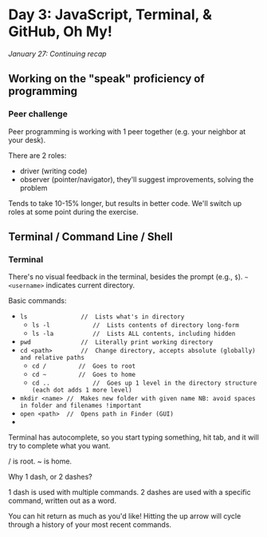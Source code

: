 # Day 3: JavaScript, Terminal, & GitHub, Oh My!

_January 27: Continuing recap_

## Working on the "speak" proficiency of programming

### Peer challenge

Peer programming is working with 1 peer together (e.g. your neighbor at your desk). 

There are 2 roles: 
* driver (writing code)
* observer (pointer/navigator), they'll suggest improvements, solving the problem

Tends to take 10-15% longer, but results in better code. We'll switch up roles at some point during the exercise.

## Terminal / Command Line / Shell
### Terminal

There's no visual feedback in the terminal, besides the prompt (e.g., `$`). `~ <username>` indicates current directory.

Basic commands:
* `ls				//	Lists what's in directory`
	* `ls -l 			//	Lists contents of directory long-form`
	* `ls -la 			//	Lists ALL contents, including hidden`
* `pwd				//	Literally print working directory`
* `cd <path> 		//	Change directory, accepts absolute (globally) and relative paths`
	* `cd /			// 	Goes to root`
	* `cd ~			// 	Goes to home`
	* `cd ..			//	Goes up 1 level in the directory structure (each dot adds 1 more level)`
* `mkdir <name>	//	Makes new folder with given name NB: avoid spaces in folder and filenames !important`
* `open <path>	//	Opens path in Finder (GUI)`
* 

Terminal has autocomplete, so you start typing something, hit tab, and it will try to complete what you want.

/ is root.
~ is home.

Why 1 dash, or 2 dashes?

1 dash is used with multiple commands. 2 dashes are used with a specific command, written out as a word.

You can hit return as much as you'd like! Hitting the up arrow will cycle through a history of your most recent commands.